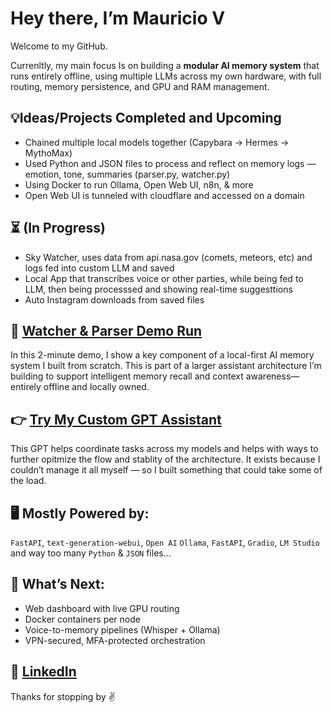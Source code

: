   # Hey there, I’m Mauricio V

Welcome to my GitHub.

Currenltly, my main focus Is on building a **modular AI memory system** that runs entirely offline, using multiple LLMs across my own hardware, with full routing, memory persistence, and GPU and RAM management.
 

 ## 💡Ideas/Projects Completed and Upcoming  

- Chained multiple local models together (Capybara → Hermes → MythoMax)
- Used Python and JSON files to process and reflect on memory logs — emotion, tone, summaries (parser.py, watcher.py)
- Using Docker to run Ollama, Open Web UI, n8n, & more
- Open Web UI is tunneled with cloudflare and accessed on a domain

## ⏳ (In Progress)
- Sky Watcher, uses data from api.nasa.gov (comets, meteors, etc) and logs fed into custom LLM and saved
- Local App that transcribes voice or other parties, while being fed to LLM, then being processsed and showing real-time suggesttions
- Auto Instagram downloads from saved files


## 🎥 [Watcher & Parser Demo Run](https://m.youtube.com/watch?v=XArldnlAzNk&feature=youtu.be)

In this 2-minute demo, I show a key component of a local-first AI memory system I built from scratch. This is part of a larger assistant architecture I’m building to support intelligent memory recall and context awareness—entirely offline and locally owned.


## 👉 [Try My Custom GPT Assistant](https://chatgpt.com/g/g-686d56d1a8048191bd32fdb5704d2eb4-memoryarchitect-gpt)

This GPT helps coordinate tasks across my models and helps with ways to further opitmize the flow and stablity of the architecture. It exists because I couldn’t manage it all myself — so I built something that could take some of the load.


## 🖥️ Mostly Powered by:
`FastAPI`, `text-generation-webui`, `Open AI` `Ollama`, `FastAPI`, `Gradio`, `LM Studio` and way too many `Python` & `JSON` files...

## 🔭 What’s Next:
- Web dashboard with live GPU routing
- Docker containers per node
- Voice-to-memory pipelines (Whisper + Ollama)
- VPN-secured, MFA-protected orchestration 

## 🪪 [LinkedIn](https://www.linkedin.com/in/mauricio-ventura-52a14425a/) 

Thanks for stopping by ✌️
